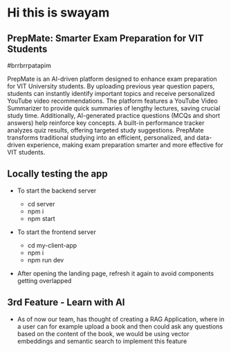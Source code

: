 # Hi this is swayam

## PrepMate: Smarter Exam Preparation for VIT Students

#brrbrrpatapim

PrepMate is an AI-driven platform designed to enhance exam preparation for VIT University students. By uploading previous year question papers, students can instantly identify important topics and receive personalized YouTube video recommendations. The platform features a YouTube Video Summarizer to provide quick summaries of lengthy lectures, saving crucial study time. Additionally, AI-generated practice questions (MCQs and short answers) help reinforce key concepts. A built-in performance tracker analyzes quiz results, offering targeted study suggestions. PrepMate transforms traditional studying into an efficient, personalized, and data-driven experience, making exam preparation smarter and more effective for VIT students.

## Locally testing the app
  - To start the backend server
    - cd server
    - npm i
    - npm start
  - To start the frontend server
    - cd my-client-app
    - npm i
    - npm run dev
    
  - After opening the landing page, refresh it again to avoid components getting overlapped

## 3rd Feature - Learn with AI
  - As of now our team, has thought of creating a RAG Application, where in a user can for example upload a book and then could ask any questions based on the content of the book, we would be using vector embeddings and semantic search to implement this feature 
